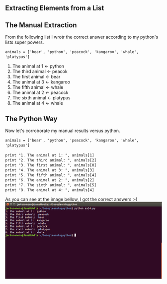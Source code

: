 Extracting Elements from a List
-------------------------------

## The Manual Extraction
From the following list I wrotr the correct answer according to my python's
lists super powers.

```{python}
animals = ['bear', 'python', 'peacock', 'kangaroo', 'whale', 'platypus']
```

1. The animal at 1 <- python
2. The third animal <- peacok
3. The first animal <- bear
4. The animal at 3 <- kangaroo
5. The fifth animal <- whale
6. The animal at 2 <- peacock
7. The sixth animal <- platypus
8. The animal at 4 <- whale

## The Python Way

Now let's corroborate my manual results versus python.

```{python}
animals = ['bear', 'python', 'peacock', 'kangaroo', 'whale', 'platypus']

print "1. The animal at 1: ", animals[1]
print "2. The third animal: ", animals[2]
print "3. The first animal: ", animals[0]
print "4. The animal at 3: ", animals[3]
print "5. The fifth animal: ", animals[4]
print "6. The animal at 2: ", animals[2]
print "7. The sixth animal: ", animals[5]
print "8. The animal at 4: ", animals[4]
```

As you can see at the image bellow, I got the correct answers :-)
![The results from using my python's list super powers](ex34.png)